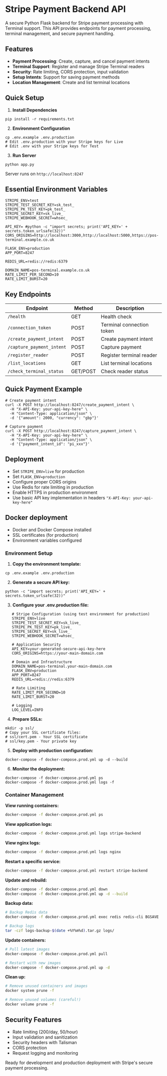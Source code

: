 # Stripe Payment Backend API

A secure Python Flask backend for Stripe payment processing with Terminal support. This API provides endpoints for payment processing, terminal management, and secure payment handling.

## Features

- **Payment Processing**: Create, capture, and cancel payment intents
- **Terminal Support**: Register and manage Stripe Terminal readers
- **Security**: Rate limiting, CORS protection, input validation
- **Setup Intents**: Support for saving payment methods
- **Location Management**: Create and list terminal locations

## Quick Setup

1. **Install Dependencies**
```shell script
pip install -r requirements.txt
```


2. **Environment Configuration**
```shell script
cp .env.example .env.production
# Edit .env.production with your Stripe keys for Live
# Edit .env with your Stripe keys for Test
```


3. **Run Server**
```shell script
python app.py
```




Server runs on `http://localhost:8247`

## Essential Environment Variables

```
STRIPE_ENV=test
STRIPE_TEST_SECRET_KEY=sk_test_
STRIPE_PK_TEST_KEY=pk_test_
STRIPE_SECRET_KEY=sk_live_
STRIPE_WEBHOOK_SECRET=whsec_

API_KEY= #python -c "import secrets; print('API_KEY=' + secrets.token_urlsafe(32))"
CORS_ORIGINS=http://localhost:3000,http://localhost:5000,https://pos-terminal.example.co.uk

FLASK_ENV=production
APP_PORT=8247

REDIS_URL=redis://redis:6379

DOMAIN_NAME=pos-terminal.example.co.uk
RATE_LIMIT_PER_SECOND=10
RATE_LIMIT_BURST=20
```


## Key Endpoints

| Endpoint | Method | Description |
|----------|--------|-------------|
| `/health` | GET | Health check |
| `/connection_token` | POST | Terminal connection token |
| `/create_payment_intent` | POST | Create payment intent |
| `/capture_payment_intent` | POST | Capture payment |
| `/register_reader` | POST | Register terminal reader |
| `/list_locations` | GET | List terminal locations |
| `/check_terminal_status` | GET/POST | Check reader status |

## Quick Payment Example

```shell script
# Create payment intent
curl -X POST http://localhost:8247/create_payment_intent \
  -H "X-API-Key: your-api-key-here" \
  -H "Content-Type: application/json" \
  -d '{"amount": 2000, "currency": "gbp"}'

# Capture payment
curl -X POST http://localhost:8247/capture_payment_intent \
  -H "X-API-Key: your-api-key-here" \
  -H "Content-Type: application/json" \
  -d '{"payment_intent_id": "pi_xxx"}'
```


## Deployment

- Set `STRIPE_ENV=live` for production
- Set `FLASK_ENV=production`
- Configure proper CORS origins
- Use Redis for rate limiting in production
- Enable HTTPS in production environment
- Use basic API key implementation in headers `"X-API-Key: your-api-key-here"`

## Docker deployment
- Docker and Docker Compose installed
- SSL certificates (for production)
- Environment variables configured

### Environment Setup

1. **Copy the environment template:**
```shell script
cp .env.example .env.production
```

2. **Generate a secure API key:**
```shell script
python -c "import secrets; print('API_KEY=' + secrets.token_urlsafe(32))"
```

3. **Configure your .env.production file:**
```dotenv
   # Stripe Configuration (using test environment for production)
   STRIPE_ENV=live
   STRIPE_TEST_SECRET_KEY=sk_live_
   STRIPE_PK_TEST_KEY=pk_live_
   STRIPE_SECRET_KEY=sk_live_
   STRIPE_WEBHOOK_SECRET=whsec_

   # Application Security
   API_KEY=your-generated-secure-api-key-here
   CORS_ORIGINS=https://your-main-domain.com

   # Domain and Infrastructure
   DOMAIN_NAME=pos-terminal.your-main-domain.com
   FLASK_ENV=production
   APP_PORT=8247
   REDIS_URL=redis://redis:6379

   # Rate Limiting
   RATE_LIMIT_PER_SECOND=10
   RATE_LIMIT_BURST=20

   # Logging
   LOG_LEVEL=INFO
```

4. **Prepare SSLs:**
```shell script
mkdir -p ssl/
# Copy your SSL certificate files:
# ssl/cert.pem - Your SSL certificate
# ssl/key.pem - Your private key
```

5. **Deploy with production configuration:**
```shell script
docker-compose -f docker-compose.prod.yml up -d --build
```

6. **Monitor the deployment:**
```shell script
docker-compose -f docker-compose.prod.yml ps
docker-compose -f docker-compose.prod.yml logs -f
```


### Container Management
**View running containers:**
``` bash
docker-compose -f docker-compose.prod.yml ps
```
**View application logs:**
``` bash
docker-compose -f docker-compose.prod.yml logs stripe-backend
```
**View nginx logs:**
``` bash
docker-compose -f docker-compose.prod.yml logs nginx
```
**Restart a specific service:**
``` bash
docker-compose -f docker-compose.prod.yml restart stripe-backend
```
**Update and rebuild:**
``` bash
docker-compose -f docker-compose.prod.yml down
docker-compose -f docker-compose.prod.yml up -d --build
```

**Backup data:**
``` bash
# Backup Redis data
docker-compose -f docker-compose.prod.yml exec redis redis-cli BGSAVE

# Backup logs
tar -czf logs-backup-$(date +%Y%m%d).tar.gz logs/
```
**Update containers:**
``` bash
# Pull latest images
docker-compose -f docker-compose.prod.yml pull

# Restart with new images
docker-compose -f docker-compose.prod.yml up -d
```
**Clean up:**
``` bash
# Remove unused containers and images
docker system prune -f

# Remove unused volumes (careful!)
docker volume prune -f
```

## Security Features

- Rate limiting (200/day, 50/hour)
- Input validation and sanitization
- Security headers with Talisman
- CORS protection
- Request logging and monitoring

Ready for development and production deployment with Stripe's secure payment processing.